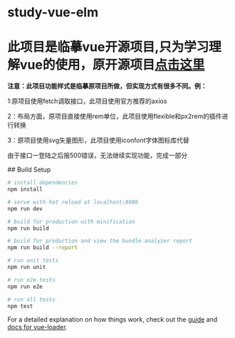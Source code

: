 # study-vue-elm
<h1>此项目是临摹vue开源项目,只为学习理解vue的使用，原开源项目<a href="https://github.com/bailicangdu/vue2-elm" target="_blank">点击这里<a/>
</h1>
<div>
<b>注意：此项目功能样式是临摹原项目所做，但实现方式有很多不同。例：</b>
<p>1:原项目使用fetch调取接口，此项目使用官方推荐的axios</p>
<p>2：布局方面，原项目直接使用rem单位，此项目使用flexible和px2rem的插件进行转换</p>
<p>3：原项目使用svg矢量图形，此项目使用iconfont字体图标库代替</p>
<p>由于接口一登陆之后报500错误，无法继续实现功能，完成一部分</p>
</div>
## Build Setup

``` bash
# install dependencies
npm install

# serve with hot reload at localhost:8080
npm run dev

# build for production with minification
npm run build

# build for production and view the bundle analyzer report
npm run build --report

# run unit tests
npm run unit

# run e2e tests
npm run e2e

# run all tests
npm test
```

For a detailed explanation on how things work, check out the [guide](http://vuejs-templates.github.io/webpack/) and [docs for vue-loader](http://vuejs.github.io/vue-loader).
